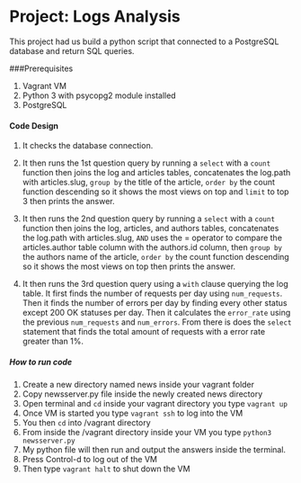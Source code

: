 # Project: Logs Analysis
This project had us build a python script that connected to a PostgreSQL database and return SQL queries.

###Prerequisites

1. Vagrant VM
2. Python 3 with psycopg2 module installed
3. PostgreSQL

#### Code Design

1. It checks the database connection.
2. It then runs the 1st question query by running a `select` with a `count` function then joins the log and articles tables, concatenates the log.path with articles.slug, `group by` the title of the article, `order by` the count function descending so it shows the most views on top and `limit` to top 3 then prints the answer.

3. It then runs the 2nd question query by running a `select` with a `count` function then joins the log, articles, and authors tables, concatenates the log.path with articles.slug, `AND` uses the = operator to compare the articles.author table column with the authors.id column, then `group by` the authors name of the article, `order by` the count function descending so it shows the most views on top then prints the answer.

4. It then runs the 3rd question query using a `with` clause querying the log table. It first finds the number of requests per day using `num_requests`. Then it finds the number of errors per day by finding every other status except 200 OK statuses per day. Then it calculates the `error_rate` using the previous `num_requests` and `num_errors`. From there is does the `select` statement that finds the total amount of requests with a error rate greater than 1%.

##### How to run code

1. Create a new directory named news inside your vagrant folder
2. Copy newsserver.py file inside the newly created news directory
3. Open terminal and `cd` inside your vagrant directory you type `vagrant up`
4. Once VM is started you type `vagrant ssh` to log into the VM
5. You then `cd` into /vagrant directory
6. From inside the /vagrant directory inside your VM you type `python3 newsserver.py`
7. My python file will then run and output the answers inside the terminal.
8. Press Control-d to log out of the VM
9. Then type `vagrant halt` to shut down the VM

